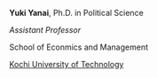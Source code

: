 **Yuki Yanai**, Ph.D. in Political Science

*Assistant Professor*

School of Econmics and Management

[Kochi University of Technology](https://www.kochi-tech.ac.jp/kut/english/)

<!--
**yukiyanai/yukiyanai** is a ✨ _special_ ✨ repository because its `README.md` (this file) appears on your GitHub profile.

Here are some ideas to get you started:

- 🔭 I’m currently working on ...
- 🌱 I’m currently learning ...
- 👯 I’m looking to collaborate on ...
- 🤔 I’m looking for help with ...
- 💬 Ask me about ...
- 📫 How to reach me: ...
- 😄 Pronouns: ...
- ⚡ Fun fact: ...
-->
